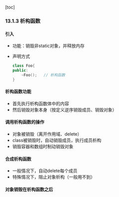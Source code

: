 [toc]

### 13.1.3 析构函数

#### 引入

* 功能：销毁非static对象，并释放内存

* 声明方式

  ```C++
  class Foo{
  public:
      ~Foo();	// 析构函数
  }
  ```

#### 析构函数功能

* 首先执行析构函数体中的内容
* 然后销毁对象本身（按定义逆序销毁成员、销毁对象）

#### 调用析构函数的操作

* 对象被销毁（离开作用域、delete）
* class被销毁时，自动销毁成员，执行成员析构
* 销毁容器和数组时制动销毁对象

#### 合成析构函数

* 一般情况下，自动delete每个成员
* 特殊情况下，阻止对象析构（一般用不到）

#### 对象销毁在析构函数之后